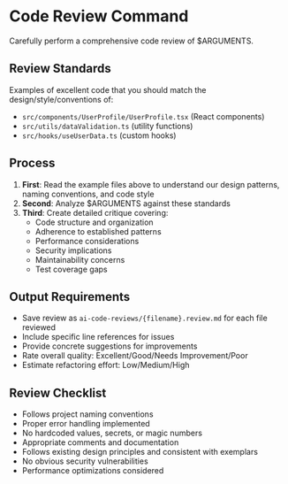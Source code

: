 # Code Review Command

Carefully perform a comprehensive code review of $ARGUMENTS.

## Review Standards
Examples of excellent code that you should match the design/style/conventions of:
- `src/components/UserProfile/UserProfile.tsx` (React components)
- `src/utils/dataValidation.ts` (utility functions)
- `src/hooks/useUserData.ts` (custom hooks)

## Process
1. **First**: Read the example files above to understand our design patterns, naming conventions, and code style
2. **Second**: Analyze $ARGUMENTS against these standards
3. **Third**: Create detailed critique covering:
   - Code structure and organization
   - Adherence to established patterns
   - Performance considerations
   - Security implications
   - Maintainability concerns
   - Test coverage gaps

## Output Requirements
- Save review as `ai-code-reviews/{filename}.review.md` for each file reviewed
- Include specific line references for issues
- Provide concrete suggestions for improvements
- Rate overall quality: Excellent/Good/Needs Improvement/Poor
- Estimate refactoring effort: Low/Medium/High

## Review Checklist
- Follows project naming conventions
- Proper error handling implemented
- No hardcoded values, secrets, or magic numbers
- Appropriate comments and documentation
- Follows existing design principles and consistent with exemplars
- No obvious security vulnerabilities
- Performance optimizations considered